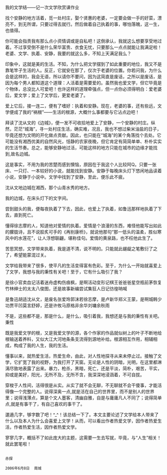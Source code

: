 我的文学结——记一次文学欣赏课作业

找个安静的地方活着，觅一处村庄，娶个贤惠的老婆，一定要会做一手的好菜，漂亮不，到无所谓，只要过得去就行。然后做着自己执着的事，哪怕落魄，这一生，也值得。

你可能会指责我有那么点小资情调或是自私吧！这倒承认，我就这么想要享受地过着。不过享受倒不是什么荣华富贵、衣食无忧，只要那么一点点就能让我满足啦！老婆、文学、执着、安静，我要的就这么多，不知上天满足我么？

印象中，这就是美的生活。不知，为什么把文学摆到了如此重要的地位，我又不是靠笔竿子生活的人。反正，它就安在那了，仅次于老婆的位置。你若问我，为什么会是这样的，我会无语，所以请你不要问，因为这简直是废话，之所以是废话，是因为每个男人都知道这个道理：人活着是需要爱的。虽然我也爱文学，但它毕竟是个物体，总没比人可爱吧！也许这样的道理牵强点，但一点你必须得明白：爱老婆后，爱文学；爱上了文学后，更爱老婆了。

爱上它后，接一连二，便有了嗜好：执着和安静。现在，老婆的事，还有些远，文学便成了我的“祸根”——生活的根源，大概什么事都要与它沾点边吧！

拜读了沈从文的《边城》，便一发不可收拾地爱上了安静，一个安静的村庄。纵然，茫茫“城海”，寻一处村庄生活，确实难，况且，我也不想过柴米油盐的日子，毕竟还想为文明的开化做点贡献。因此，也只能在“城海”的某个角落找个去处。它可能没有湘西优美的自然风光，恬静的农家夜晚，但它肯定有简简单单、朴朴实实的生活节奏。总之，能够安静地过活，可能这样的地方只能在城市的边缘才能找到,故名边城。

这是事实，不用为我的苦楚而感到懊恼，原因在于我这个人比较阿Q。只要一张床、一只灯、一本较好的小说，就能找到安静。安静于每晚床头灯下悠闲地品读着小说，安静于小说中。文学中找到了安静，至此，便乐此不疲。

沈从文地边城在湘西，那个山青水秀的地方。

我的边城，在床头灯下的文字间。

尝到甜头的我，便每夜执着了下去，因此，也爱上了执着，如鲁迅那样地执着了下去，直到死亡。

懂得徐志摩的人，知道他对爱情的执着。爱情是个浪漫的东西，难怪他能写出如此的朦胧诗，且不说脍炙可手的《再别康桥》，就说他那句“那一低头的温柔，胜似寒风中的水莲花”，让人浮想联翩，堪称佳句。爱情的黄泉路，也不枉他此生了。

苦思冥想，文学带来执着，我是道不清，说不明的。只能就此龌龊之笔敷衍了之了，希望能蒙混过关。

文学给我带来了很多，使平凡的生活变得富有色彩。至于，为什么一开始就喜爱上了文学，我想与我的秉性有关吧！至于，它有什么吸引了我？

是徐小官卖血记活着迷舟虚构伤痕枫，是啊活动变形记棋王爸爸爸星空瓶前茅恢复竹林绅士的太太八俊图，还是故事新编尝试集狂人日记彷徨呐喊

是鲁迅胡适沈从文，是废名张爱玲郭沫若徐志摩，是卢新华郑义王蒙，是啊城韩少功贾平凹莫言舒婷，还是许攸马原格非余华刘墉余秋雨

不是，这些都不是，那是什么，是什么，吸引着我，我想还是与我的秉性有关吧。秉性

既是我爱文学的根，又是我爱文学的源，各个作家的作品就似树上的叶子不断地给根输送着养料，又似大江大河地条条支流得到源地补给。根源相互作用，相辅相成，构成了我的人生，我的生活。

懂事以来，就热爱生活，热爱生命，由此，对人性地探寻从来未停止过。接触了文学，它扩宽了我的视野，为我打开了天窗。无论是人性的阴暗，光明，在这里都淋漓尽致地表露了出来。暴力，枪杀，黑暗，死亡，还是平淡，简朴，艰苦，平实，抑或是美好，阳光，无所不及，无所不含，我深深地浸涵着，不可自拔。

穿梭于人性间，活得很是从实。从实了就不会无聊，不无聊就不会干傻事，才能活得像一个完整的人。说得深奥一点,就是活在自己的世界里，而不是别人的世界里；说得浅薄点，算是个文人墨客，清幽自雅，自是与庸庸凡人不同了；说得简单点,就是有事干了，有自己喜欢的事干了。

邋遢几字，够字数了吧！^_^！该总结一下了。本文主要论述了文学给本人带来了什么以及本人为什么会喜爱上文学！从而，可以看出作者热爱文学，因作者热爱生活，作者热爱生活，因作者热爱文学。

寥寥几字，概括不了如此庞大的主题，这需要一生去写就，毕竟，与“人生”相关！就此罢笔啦！

																								赤探
																								2006年6月8日  南城
